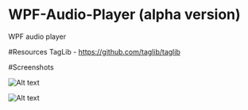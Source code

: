 # WPF-Audio-Player (alpha version)
WPF audio player

#Resources
TagLib - https://github.com/taglib/taglib

#Screenshots

![Alt text](http://storage2.static.itmages.ru/i/16/1111/h_1478895785_9375008_5866dcb729.jpg "Optional title")

![Alt text](http://piccy.info/view3/10507606/12be6677e0b08951af3cf275970c2e4d/orig/ "Optional title")
